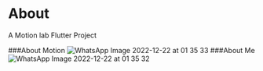 # About

A Motion lab Flutter Project

###About Motion
![WhatsApp Image 2022-12-22 at 01 35 33](https://user-images.githubusercontent.com/54633534/208979353-1c5b46db-fafe-4cd7-a02c-3571039b5c85.jpeg)
###About Me
![WhatsApp Image 2022-12-22 at 01 35 32](https://user-images.githubusercontent.com/54633534/208979471-8ee4daef-4e5e-4c88-ba23-c51592efd5c3.jpeg)
